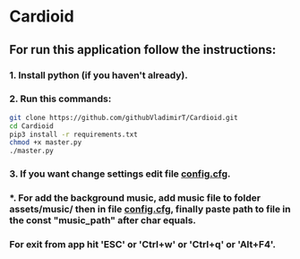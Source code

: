 # Cardioid

## For run this application follow the instructions:

### 1. Install python (if you haven't already).

### 2. Run this commands:
``` bash
git clone https://github.com/githubVladimirT/Cardioid.git
cd Cardioid
pip3 install -r requirements.txt
chmod +x master.py
./master.py
```

### 3. If you want change settings edit file [config.cfg](https://github.com/githubVladimirT/Cardioid/blob/main/config.cfg).

### *. For add the background music, add music file to folder assets/music/ then in file [config.cfg](https://github.com/githubVladimirT/Cardioid/blob/main/config.cfg), finally paste path to file in the const "music_path" after char equals.

### For exit from app hit 'ESC' or 'Ctrl+w' or 'Ctrl+q' or 'Alt+F4'.
